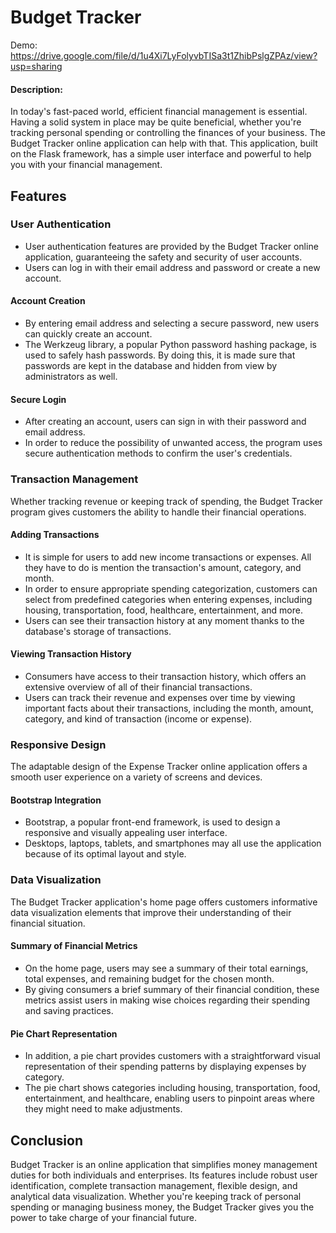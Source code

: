 # Budget Tracker
Demo: https://drive.google.com/file/d/1u4Xi7LyFolyvbTISa3t1ZhibPslgZPAz/view?usp=sharing
#### Description:

In today's fast-paced world, efficient financial management is essential. Having a solid system in place may be quite beneficial, whether you're tracking personal spending or controlling the finances of your business. The Budget Tracker online application can help with that. This application, built on the Flask framework, has a simple user interface and powerful to help you with your financial management.

## Features

### User Authentication

- User authentication features are provided by the Budget Tracker online application, guaranteeing the safety and security of user accounts. 
- Users can log in with their email address and password or create a new account.

#### Account Creation

- By entering email address and selecting a secure password, new users can quickly create an account.
- The Werkzeug library, a popular Python password hashing package, is used to safely hash passwords. By doing this, it is made sure that passwords are kept in the database and hidden from view by administrators as well.

#### Secure Login

- After creating an account, users can sign in with their password and email address.
- In order to reduce the possibility of unwanted access, the program uses secure authentication methods to confirm the user's credentials.

### Transaction Management

Whether tracking revenue or keeping track of spending, the Budget Tracker program gives customers the ability to handle their financial operations.

#### Adding Transactions

- It is simple for users to add new income transactions or expenses. All they have to do is mention the transaction's amount, category, and month.
- In order to ensure appropriate spending categorization, customers can select from predefined categories when entering expenses, including housing, transportation, food, healthcare, entertainment, and more.
- Users can see their transaction history at any moment thanks to the database's storage of transactions.

#### Viewing Transaction History

- Consumers have access to their transaction history, which offers an extensive overview of all of their financial transactions.  
- Users can track their revenue and expenses over time by viewing important facts about their transactions, including the month, amount, category, and kind of transaction (income or expense).

### Responsive Design

The adaptable design of the Expense Tracker online application offers a smooth user experience on a variety of screens and devices.

#### Bootstrap Integration

- Bootstrap, a popular front-end framework, is used to design a responsive and visually appealing user interface.
- Desktops, laptops, tablets, and smartphones may all use the application because of its optimal layout and style.

### Data Visualization

The Budget Tracker application's home page offers customers informative data visualization elements that improve their understanding of their financial situation.

#### Summary of Financial Metrics

- On the home page, users may see a summary of their total earnings, total expenses, and remaining budget for the chosen month. 
- By giving consumers a brief summary of their financial condition, these metrics assist users in making wise choices regarding their spending and saving practices.


#### Pie Chart Representation

- In addition, a pie chart provides customers with a straightforward visual representation of their spending patterns by displaying expenses by category.
- The pie chart shows categories including housing, transportation, food, entertainment, and healthcare, enabling users to pinpoint areas where they might need to make adjustments.


## Conclusion 

Budget Tracker is an online application that simplifies money management duties for both individuals and enterprises. Its features include robust user identification, complete transaction management, flexible design, and analytical data visualization. Whether you're keeping track of personal spending or managing business money, the Budget Tracker gives you the power to take charge of your financial future.
